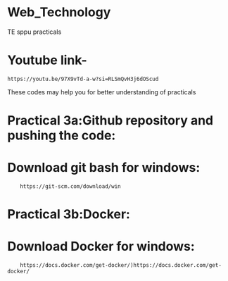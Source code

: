 # Web_Technology
TE sppu practicals
# Youtube link-
    https://youtu.be/97X9vTd-a-w?si=RLSmQvH3j6dOScud
These codes may help you for better understanding of practicals
# Practical 3a:Github repository and pushing the code:
 
  # Download git bash for windows: 
        https://git-scm.com/download/win
# Practical 3b:Docker:
 
  # Download Docker for windows: 
        https://docs.docker.com/get-docker/)https://docs.docker.com/get-docker/
             
    
